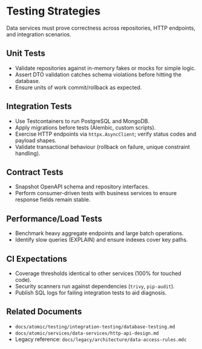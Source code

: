 # Testing Strategies

Data services must prove correctness across repositories, HTTP endpoints, and integration scenarios.

## Unit Tests

- Validate repositories against in-memory fakes or mocks for simple logic.
- Assert DTO validation catches schema violations before hitting the database.
- Ensure units of work commit/rollback as expected.

## Integration Tests

- Use Testcontainers to run PostgreSQL and MongoDB.
- Apply migrations before tests (Alembic, custom scripts).
- Exercise HTTP endpoints via `httpx.AsyncClient`; verify status codes and payload shapes.
- Validate transactional behaviour (rollback on failure, unique constraint handling).

## Contract Tests

- Snapshot OpenAPI schema and repository interfaces.
- Perform consumer-driven tests with business services to ensure response fields remain stable.

## Performance/Load Tests

- Benchmark heavy aggregate endpoints and large batch operations.
- Identify slow queries (EXPLAIN) and ensure indexes cover key paths.

## CI Expectations

- Coverage thresholds identical to other services (100% for touched code).
- Security scanners run against dependencies (`trivy`, `pip-audit`).
- Publish SQL logs for failing integration tests to aid diagnosis.

## Related Documents

- `docs/atomic/testing/integration-testing/database-testing.md`
- `docs/atomic/services/data-services/http-api-design.md`
- Legacy reference: `docs/legacy/architecture/data-access-rules.mdc`
